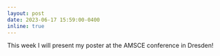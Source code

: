 ```yaml
---
layout: post
date: 2023-06-17 15:59:00-0400
inline: true
---
```


This week I will present my poster at the AMSCE conference in Dresden! 
